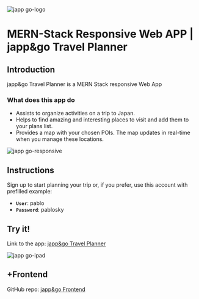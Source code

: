 ![japp go-logo](https://user-images.githubusercontent.com/69347464/103155598-42ba3500-4799-11eb-9194-81b1d373b06e.png)

# MERN-Stack Responsive Web APP | japp&go Travel Planner

## Introduction

japp&go Travel Planner is a MERN Stack responsive Web App 

### What does this app do

- Assists to organize activities on a trip to Japan.
- Helps to find amazing and interesting places to visit and add them to your plans list.
- Provides a map with your chosen POIs. The map updates in real-time when you manage these locations.

![japp go-responsive](https://user-images.githubusercontent.com/69347464/103156075-07ba0080-479d-11eb-94e2-c153c2b65e40.png)

## Instructions

Sign up to start planning your trip or, if you prefer, use this account with prefilled example:

- **`User`**: pablo
- **`Password`**: pablosky

## Try it!

Link to the app: [japp&go Travel Planner](https://jappandgo.netlify.app/)

![japp go-ipad](https://user-images.githubusercontent.com/69347464/103156053-d8a38f00-479c-11eb-8905-201770def352.png)

## +Frontend
GitHub repo: [japp&go Frontend](https://github.com/a-casas/MERN-app-frontend)

